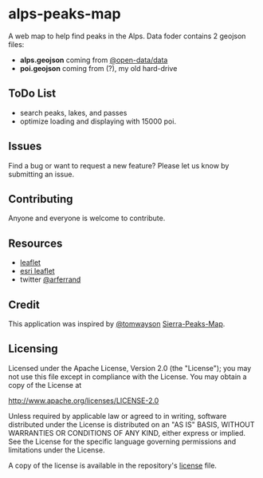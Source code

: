 alps-peaks-map
================

A web map to help find peaks in the Alps.
Data foder contains 2 geojson files:
* **alps.geojson** coming from [@open-data/data](https://github.com/open-peaks/data)
* **poi.geojson** coming from (?), my old hard-drive

## ToDo List
- search peaks, lakes, and passes
- optimize loading and displaying with 15000 poi.

## Issues

Find a bug or want to request a new feature?  Please let us know by submitting an issue.

## Contributing

Anyone and everyone is welcome to contribute.

## Resources

* [leaflet](http://leafletjs.com/)
* [esri leaflet](http://esri.github.io/esri-leaflet)
* twitter [@arferrand](http://twitter.com/arferrand)

## Credit

This application was inspired by [@tomwayson](https://github.com/tomwayson) [Sierra-Peaks-Map](https://github.com/tomwayson/sierra-peaks-map).

## Licensing

Licensed under the Apache License, Version 2.0 (the "License");
you may not use this file except in compliance with the License.
You may obtain a copy of the License at

   http://www.apache.org/licenses/LICENSE-2.0

Unless required by applicable law or agreed to in writing, software
distributed under the License is distributed on an "AS IS" BASIS,
WITHOUT WARRANTIES OR CONDITIONS OF ANY KIND, either express or implied.
See the License for the specific language governing permissions and
limitations under the License.

A copy of the license is available in the repository's [license](LICENSE) file.
